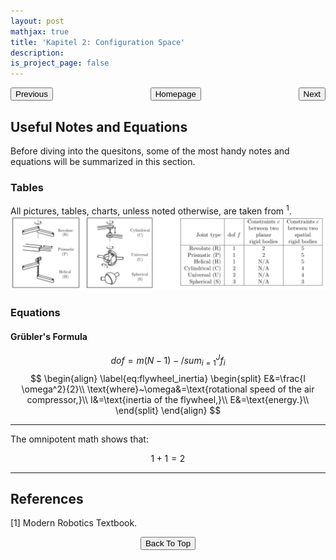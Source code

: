 ```yaml
---
layout: post
mathjax: true
title: 'Kapitel 2: Configuration Space'
description: 
is_project_page: false
---
```


<p style="text-align:center;">
<button type="button" onclick="window.location.href='index.html';">Homepage</button>
<span style="float:left;"><button type="button" onclick="alert('This is the first chapter!')">Previous</button></span>
<span style="float:right;"><button type="button" onclick="window.location.href='ch3.html';">Next</button></span>
</p>

## Useful Notes and Equations
Before diving into the quesitons, some of the most handy notes and equations will be summarized in this section.
### Tables
All pictures, tables, charts, unless noted otherwise, are taken from <sup>1</sup>.
![Comman Joints and their DoF](assets/images/KapII_pic_1.png)

### Equations
#### Grübler's Formula
$$
dof = m(N-1)-/sum_{i=1}^{J}f_{i}
$$
$$
\begin{align}
    \label{eq:flywheel_inertia}
    \begin{split}
        E&=\frac{I \omega^2}{2}\\
        \text{where}~\omega&=\text{rotational speed of the air compressor,}\\
        I&=\text{inertia of the flywheel,}\\
        E&=\text{energy.}\\
    \end{split}
\end{align}
$$


***
The omnipotent math shows that:

$$
1+1 = 2
$$
***

## References

[1] Modern Robotics Textbook.

<p style="text-align:center;">
<button type="button" onclick="window.location.href='#top';">Back To Top</button>
<p>
